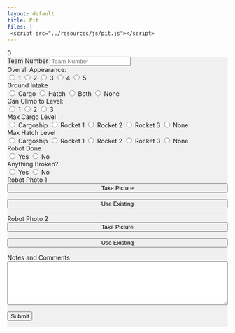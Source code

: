 ```yaml
---
layout: default
title: Pit
files: |
 <script src="../resources/js/pit.js"></script>
---
```

<div id='spinner'></div>
<div id='status'>0</div>
<div id='page' class="container-fluid" style="background-color: #f0f0f0; margin-bottom: 15px">
    <form>
        <div class="row">
            <div class="col">
                <label class="mr-sm-2" for="teamNumber">Team Number</label>
                <input id="teamNumber" maxlength="4" onkeypress='return event.charCode >= 48 && event.charCode <= 57'
                    autocomplete="off" type="tel" class="form-control" placeholder="Team Number">
            </div>
        </div>
        <div class="row">
            <div class="col-lg-3 col-md-3 col-5">
                <label class="mr-sm-2" style="display: block" for="robotAppearance">Overall Appearance:</label>
                <div id="robotAppearance" class="btn-group btn-group-toggle" data-toggle="buttons">
                    <label id="appearance1" class="btn btn-secondary">
                        <input type="radio" value="1" name="robotAppearance" id="appearance1" autocomplete="off"> 1
                    </label>
                    <label id="appearance2" class="btn btn-secondary">
                        <input type="radio" value="2" name="robotAppearance" id="appearance2" autocomplete="off"> 2
                    </label>
                    <label id="appearance3" class="btn btn-secondary">
                        <input type="radio" value="3" name="robotAppearance" id="appearance3" autocomplete="off"> 3
                    </label>
                    <label id="appearance4" class="btn btn-secondary">
                        <input type="radio" value="4" name="robotAppearance" id="appearance4" autocomplete="off"> 4
                    </label>
                    <label id="appearance5" class="btn btn-secondary">
                        <input type="radio" value="5" name="robotAppearance" id="appearance5" autocomplete="off"> 5
                    </label>
                </div>
            </div>
            <div class="col-lg-4 col-md-5 col-7">
                <label class="mr-sm-2" style="display: block" for="groundIntake">Ground Intake</label>
                <div id="groundIntake" class="btn-group btn-group-toggle" data-toggle="buttons">
                    <label id="groundIntakeCargo" class="btn btn-secondary">
                        <input type="radio" value="cargo" name="groundIntake" id="groundIntakeCargo" autocomplete="off">
                        Cargo
                    </label>
                    <label id="groundIntakeHatch" class="btn btn-secondary">
                        <input type="radio" value="hatch" name="groundIntake" id="groundIntakeHatch" autocomplete="off">
                        Hatch
                    </label>
                    <label id="groundIntakeBoth" class="btn btn-secondary">
                        <input type="radio" value="both" name="groundIntake" id="groundIntakeBoth" autocomplete="off">
                        Both
                    </label>
                    <label id="groundIntakeNone" class="btn btn-secondary">
                        <input type="radio" value="none" name="groundIntake" id="groundIntakeNone" autocomplete="off">
                        None
                    </label>
                </div>
            </div>
            <div class="col-lg-2 col-md-2 col-4">
                <label class="mr-sm-2" style="display: block" for="climbLevel">Can Climb to Level:</label>
                <div id="climbLevel" class="btn-group btn-group-toggle" data-toggle="buttons">
                    <label id="climbLevel1" class="btn btn-secondary">
                        <input type="radio" value="1" name="climbLevel" id="climbLevel1" autocomplete="off"> 1
                    </label>
                    <label id="climbLevel2" class="btn btn-secondary">
                        <input type="radio" value="2" name="climbLevel" id="climbLevel2" autocomplete="off"> 2
                    </label>
                    <label id="climbLevel3" class="btn btn-secondary">
                        <input type="radio" value="3" name="climbLevel" id="climbLevel3" autocomplete="off"> 3
                    </label>
                </div>
            </div>
            <div class="col-lg-6 col-sm-12 col-12">
                <label class="mr-sm-2" style="display: block" for="cargoLevel">Max Cargo Level</label>
                <div id="cargoLevel" class="btn-group btn-group-toggle" data-toggle="buttons">
                    <label id="cargoLevelCargoship" class="btn btn-secondary">
                        <input type="radio" value="cargoship" name="cargoLevel" id="cargoLevelCargoship" autocomplete="off">
                        Cargoship
                    </label>
                    <label id="cargoLevel1" class="btn btn-secondary">
                        <input type="radio" value="1" name="cargoLevel" id="cargoLevel1" autocomplete="off">
                        Rocket 1
                    </label>
                    <label id="cargoLevel2" class="btn btn-secondary">
                        <input type="radio" value="2" name="cargoLevel" id="cargoLevel2" autocomplete="off">
                        Rocket 2
                    </label>
                    <label id="cargoLevel3" class="btn btn-secondary">
                        <input type="radio" value="3" name="cargoLevel" id="cargoLevel3" autocomplete="off">
                        Rocket 3
                    </label>
                    <label id="cargoLevelNone" class="btn btn-secondary">
                        <input type="radio" value="none" name="cargoLevel" id="cargoLevelNone" autocomplete="off">
                        None
                    </label>
                </div>
            </div>
            <div class="col-lg-6 col-sm-12 col-12">
                <label class="mr-sm-2" style="display: block" for="hatchLevel">Max Hatch Level</label>
                <div id="hatchLevel" class="btn-group btn-group-toggle" data-toggle="buttons">
                    <label id="hatchLevelCargoship" class="btn btn-secondary">
                        <input type="radio" value="cargoship" name="hatchLevel" id="hatchLevelCargoship" autocomplete="off">
                        Cargoship
                    </label>
                    <label id="hatchLevel1" class="btn btn-secondary">
                        <input type="radio" value="1" name="hatchLevel" id="hatchLevel1" autocomplete="off">
                        Rocket 1
                    </label>
                    <label id="hatchLevel2" class="btn btn-secondary">
                        <input type="radio" value="2" name="hatchLevel" id="hatchLevel2" autocomplete="off">
                        Rocket 2
                    </label>
                    <label id="hatchLevel3" class="btn btn-secondary">
                        <input type="radio" value="3" name="hatchLevel" id="hatchLevel3" autocomplete="off">
                        Rocket 3
                    </label>
                    <label id="hatchLevelNone" class="btn btn-secondary">
                        <input type="radio" value="none" name="hatchLevel" id="hatchLevelNone" autocomplete="off">
                        None
                    </label>
                </div>
            </div>
        </div>
        <div class="row">
            <div class="col-6">
                <label class="mr-sm-2" style="display: block" for="robotDone">Robot Done</label>
                <div id="robotDone" class="btn-group btn-group-toggle" data-toggle="buttons">
                    <label id="robotDoneYes" class="btn btn-secondary">
                        <input type="radio" value="1" name="robotDone" id="robotDoneYes" autocomplete="off"> Yes
                    </label>
                    <label id="robotDoneNo" class="btn btn-secondary">
                        <input type="radio" value="0" name="robotDone" id="robotDoneNo" autocomplete="off"> No
                    </label>
                </div>
            </div>
            <div class="col-6">
                <label class="mr-sm-2" style="display: block" for="robotBroken">Anything Broken?</label>
                <div id="robotBroken" class="btn-group btn-group-toggle" data-toggle="buttons">
                    <label id="robotBrokenYes" class="btn btn-secondary">
                        <input type="radio" value="1" name="robotBroken" id="robotBrokenYes" autocomplete="off"> Yes
                    </label>
                    <label id="robotBrokenNo" class="btn btn-secondary">
                        <input type="radio" value="0" name="robotBroken" id="robotBrokenNo" autocomplete="off"> No
                    </label>
                </div>
            </div>
        </div>
        <div class="row">
            <div class="col-sm-6 col-6">
                <div>
                    <img class="img-fluid" style="margin-top: 15px; display:none" alt="No Image" id="robotPhoto1Preview" />
                </div>
                <label class="mr-sm-2" style="display: block" for="robotPhoto1">Robot Photo 1</label>
                <div class="row">
                    <div class="col-sm-6 col-12">
                        <button id='newPicture1' class="btn btn-info" type="button" style="width: 100%; margin-bottom: 15px">Take
                            Picture</button>
                    </div>
                    <div class="col-sm-6 col-12">
                        <button id='existingPicture1' class="btn btn-info" type="button" style="width: 100%; margin-bottom: 15px">Use
                            Existing</button>
                    </div>
                </div>
            </div>
            <div class="col-sm-6 col-6">
                <div>
                    <img class="img-fluid" style="margin-top: 15px; display:none" alt="No Image" id="robotPhoto2Preview" />
                </div>
                <label class="mr-sm-2" style="display: block" for="robotPhoto2">Robot Photo 2</label>
                <div class="row">
                    <div class="col-sm-6 col-12">
                        <button id='newPicture2' class="btn btn-info" type="button" style="width: 100%; margin-bottom: 15px">Take
                            Picture</button>
                    </div>
                    <div class="col-sm-6 col-12">
                        <button id='existingPicture2' class="btn btn-info" type="button" style="width: 100%; margin-bottom: 15px">Use
                            Existing</button>
                    </div>
                </div>
            </div>
        </div>
        <div class="row">
            <div class="col">
                <label class="mr-sm-2" style="display: block" for="commentSection">Notes and Comments</label>
                <textarea autocomplete="off" style="width: 100%; height:100px" id="commentSection"></textarea>
            </div>
        </div>
        <button id="Submit" class="btn btn-success" type="button" style="margin-top: 15px; margin-bottom: 15px">Submit</button>
    </form>
</div>